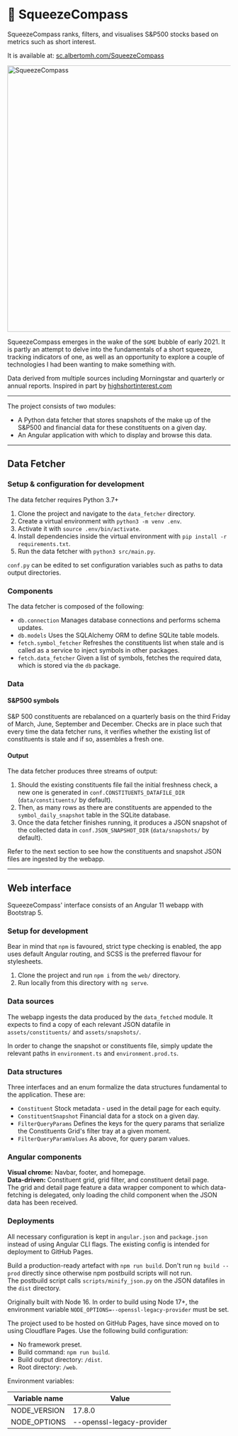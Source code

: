 # :compass:	SqueezeCompass

SqueezeCompass ranks, filters, and visualises S&P500 stocks based on metrics such as short interest.

It is available at: [sc.albertomh.com/SqueezeCompass](https://sc.albertomh.com/SqueezeCompass/)

[<img src="https://raw.githubusercontent.com/albertomh/SqueezeCompass/dist/assets/img/squeezecompass.gif" alt="SqueezeCompass" width="600">](https://sc.albertomh.com/SqueezeCompass/)

SqueezeCompass emerges in the wake of the `$GME` bubble of early 2021.  It is partly an attempt to delve into the 
fundamentals of a short squeeze, tracking indicators of one, as well as an opportunity to explore a couple of 
technologies I had been wanting to make something with.

Data derived from multiple sources including Morningstar and quarterly or annual reports. Inspired in part by [highshortinterest.com](https://www.highshortinterest.com/)

---

The project consists of two modules:
- A Python data fetcher that stores snapshots of the make up of the S&P500 and financial data for these constituents on a given day.
- An Angular application with which to display and browse this data.

---

## Data Fetcher

### Setup & configuration for development
The data fetcher requires Python 3.7+
1. Clone the project and navigate to the `data_fetcher` directory.
2. Create a virtual environment with `python3 -m venv .env`.
3. Activate it with `source .env/bin/activate`.
4. Install dependencies inside the virtual environment with `pip install -r requirements.txt`.
5. Run the data fetcher with `python3 src/main.py`.

`conf.py` can be edited to set configuration variables such as paths to data output directories. 


### Components
The data fetcher is composed of the following:
- `db.connection` Manages database connections and performs schema updates.
- `db.models` Uses the SQLAlchemy ORM to define SQLite table models. 
- `fetch.symbol_fetcher` Refreshes the constituents list when stale and is called as a service to inject symbols in other packages. 
- `fetch.data_fetcher` Given a list of symbols, fetches the required data, which is stored via the `db` package.


### Data

#### S&P500 symbols
S&P 500 constituents are rebalanced on a quarterly basis on the third Friday of March, June, September and December. 
Checks are in place such that every time the data fetcher runs, it verifies whether the existing list of constituents 
is stale and if so, assembles a fresh one.

#### Output
The data fetcher produces three streams of output:
1. Should the existing constituents file fail the initial freshness check, a new one is generated in 
   `conf.CONSTITUENTS_DATAFILE_DIR` (`data/constituents/` by default).
2. Then, as many rows as there are constituents are appended to the  `symbol_daily_snapshot` table in the SQLite database.  
3. Once the data fetcher finishes running, it produces a JSON snapshot of the collected data in `conf.JSON_SNAPSHOT_DIR` 
   (`data/snapshots/` by default).

Refer to the next section to see how the constituents and snapshot JSON files are ingested by the webapp.

---

## Web interface

SqueezeCompass' interface consists of an Angular 11 webapp with Bootstrap 5.

### Setup for development
Bear in mind that `npm` is favoured, strict type checking is enabled, the app uses default Angular 
routing, and SCSS is the preferred flavour for stylesheets.

1. Clone the project and run `npm i` from the `web/` directory. 
2. Run locally from this directory with `ng serve`.


### Data sources
The webapp ingests the data produced by the `data_fetched` module. 
It expects to find a copy of each relevant JSON datafile in `assets/constituents/` and `assets/snapshots/`.

In order to change the snapshot or constituents file, simply update the relevant paths in `environment.ts` and `environment.prod.ts`.

### Data structures
Three interfaces and an enum formalize the data structures fundamental to the application. These are:
- `Constituent` Stock metadata - used in the detail page for each equity.
- `ConstituentSnapshot` Financial data for a stock on a given day.
- `FilterQueryParams` Defines the keys for the query params that serialize the Constituents Grid's filter tray at a given moment.
- `FilterQueryParamValues` As above, for query param values.

### Angular components
**Visual chrome:** Navbar, footer, and homepage.  
**Data-driven:** Constituent grid, grid filter, and constituent detail page.  
The grid and detail page feature a data wrapper component to which data-fetching is delegated, only loading the child 
component when the JSON data has been received.


### Deployments
All necessary configuration is kept in `angular.json` and `package.json` instead of using Angular CLI flags. 
The existing config is intended for deployment to GitHub Pages.

Build a production-ready artefact with `npm run build`. Don't run `ng build --prod` directly since otherwise 
npm postbuild scripts will not run.   
The postbuild script calls `scripts/minify_json.py` on the JSON datafiles in the `dist` directory.

Originally built with Node 16. In order to build using Node 17+, the environment variable `NODE_OPTIONS=--openssl-legacy-provider` must be set.

The project used to be hosted on GitHub Pages, have since moved on to using Cloudflare Pages.
Use the following build configuration:  
- No framework preset.  
- Build command: `npm run build`.  
- Build output directory: `/dist`.  
- Root directory: `/web`.  

Environment variables:  

| Variable name | Value                     |
| ------------- | ------------------------- |
| NODE_VERSION  | 17.8.0                    |
| NODE_OPTIONS  | --openssl-legacy-provider |
